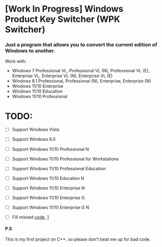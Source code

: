 # [Work In Progress] Windows Product Key Switcher (WPK Switcher)

### Just a program that allows you to convert the current edition of Windows to another.

Work with:
- Windows 7 Professional VL, Professional VL (N), Professional VL (E), Enterprise VL, Enterprise VL (N), Enterprise VL (E)
- Windows 8.1 Professional, Professional (N), Enterprise, Enterprise (N)
- Windows 11/10 Enterprise
- Windows 11/10 Education
- Windows 11/10 Professional


# TODO:
- [ ] Support Windows Vista
- [ ] Support Windows 8.0
- [ ] Support Windows 11/10 Professional N
- [ ] Support Windows 11/10 Professional for Workstations
- [ ] Support Windows 11/10 Professional Education
- [ ] Support Windows 11/10 Education N
- [ ] Support Windows 11/10 Enterprise N
- [ ] Support Windows 11/10 Enterprise G
- [ ] Support Windows 11/10 Enterprise G N
- [ ] Fill missed [code](https://github.com/Snaky1a/Windows-Product-Key-Switcher/blob/main/Windows%20Product%20Key%20Switcher/Windows%20Product%20Key%20Switcher.cpp#L113), [1](https://github.com/Snaky1a/Windows-Product-Key-Switcher/blob/main/Windows%20Product%20Key%20Switcher/Windows%20Product%20Key%20Switcher.cpp#L113)



#### P.S
This is my first project on C++, so please don't beat me up for bad code.